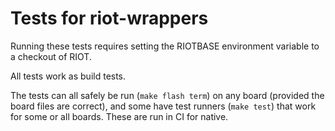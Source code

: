Tests for riot-wrappers
=======================

Running these tests requires setting the RIOTBASE environment variable to a checkout of RIOT.

All tests work as build tests.

The tests can all safely be run (`make flash term`) on any board (provided the board files are correct),
and some have test runners (`make test`) that work for some or all boards.
These are run in CI for native.
